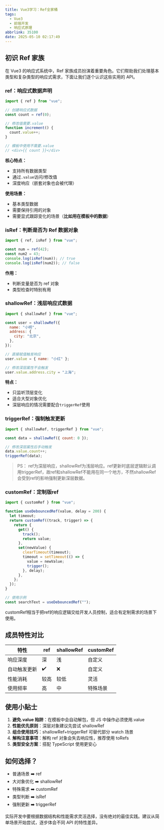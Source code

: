 ```yaml
---
title: Vue3学习：Ref全家桶
tags:
  - Vue3
  - 前端开发
  - 响应式原理
abbrlink: 35100
date: 2025-05-10 02:17:49
---
```


## 初识 Ref 家族

在 Vue3 的响应式系统中，Ref 家族成员扮演着重要角色。它们帮助我们处理基本类型和复杂类型的响应式需求，下面让我们逐个认识这些实用的 API。

### ref：响应式数据声明

```javascript
import { ref } from "vue";

// 创建响应式数据
const count = ref(0);

// 修改值需要.value
function increment() {
  count.value++;
}

// 模板中使用不需要.value
// <div>{{ count }}</div>
```

**核心特点：**

- 支持所有数据类型
- 通过`.value`访问/修改值
- 深度响应（嵌套对象也会被代理）

**使用场景：**

- 基本类型数据
- 需要保持引用的对象
- 需要显式跟踪变化的场景（**比如用在模板中的数据**）

### isRef：判断是否为 Ref 数据对象

```javascript
import { ref, isRef } from "vue";

const num = ref(42);
const num2 = 43;
console.log(isRef(num)); // true
console.log(isRef(num2)); // false
```

**作用：**

- 判断变量是否为 ref 对象
- 类型检查时特别有用

### shallowRef：浅层响应式数据

```javascript
import { shallowRef } from "vue";

const user = shallowRef({
  name: "小明",
  address: {
    city: "北京",
  },
});

// 直接赋值触发响应
user.value = { name: "小红" };

// 修改深层属性不会触发
user.value.address.city = "上海";
```

**特点：**

- 只监听顶层变化
- 适合大型对象优化
- 深层响应的情况需要配合`triggerRef`使用

### triggerRef：强制触发更新

```javascript
import { shallowRef, triggerRef } from "vue";

const data = shallowRef({ count: 0 });

// 修改深层属性后手动触发
data.value.count++;
triggerRef(data);
```
> PS： ref为深层响应，shallowRef为浅层响应。ref更新时底层逻辑默认调用triggerRef，故ref和shallowRef不能用在同一个地方，不然shallowRef会受到ref的影响强制更新深层数据。

### customRef：定制版ref

```javascript
import { customRef } from "vue";

function useDebouncedRef(value, delay = 200) {
  let timeout;
  return customRef((track, trigger) => {
    return {
      get() {
        track();
        return value;
      },
      set(newValue) {
        clearTimeout(timeout);
        timeout = setTimeout(() => {
          value = newValue;
          trigger();
        }, delay);
      },
    };
  });
}

// 使用示例
const searchText = useDebouncedRef("");
```

customRef相当于把ref的响应逻辑交给开发人员控制，适合有定制需求的场景下使用。

## 成员特性对比

| 特性         | ref  | shallowRef | customRef |
| ------------ | ---- | ---------- | --------- |
| 响应深度     | 深   | 浅         | 自定义    |
| 自动触发更新 | ✔️   | ❌         | 自定义    |
| 性能消耗     | 较高 | 较低       | 灵活      |
| 使用频率     | 高   | 中         | 特殊场景  |

## 使用小贴士

1. **避免.value 陷阱**：在模板中会自动解包，但 JS 中操作必须使用.value
2. **性能优先原则**：深层对象建议先尝试 shallowRef
3. **组合使用技巧**：shallowRef+triggerRef 可替代部分 watch 场景
4. **解构注意事项**：解构 ref 对象会失去响应性，推荐使用 toRefs
5. **类型安全方案**：搭配 TypeScript 使用更安心

## 如何选择？

- 普通场景 ➡️ ref
- 大对象优化 ➡️ shallowRef
- 特殊需求 ➡️ customRef
- 类型判断 ➡️ isRef
- 强制更新 ➡️ triggerRef

实际开发中要根据数据结构和性能需求灵活选择，没有绝对的最佳实践。建议从简单场景开始尝试，逐步体会不同 API 的特性差异。
